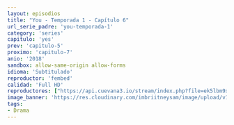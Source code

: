 ```yaml
---
layout: episodios
title: "You - Temporada 1 - Capítulo 6"
url_serie_padre: 'you-temporada-1'
category: 'series'
capitulo: 'yes'
prev: 'capitulo-5'
proximo: 'capitulo-7'
anio: '2018'
sandbox: allow-same-origin allow-forms
idioma: 'Subtitulado'
reproductor: 'fembed'
calidad: 'Full HD'
reproductores: ["https://api.cuevana3.io/stream/index.php?file=ek5lbm9xYWNrS0xYMTZLa2xNbkdvY3ZTb3BtZng4TGp6ZFpobGFMUGtOYk4yWnllWU5iVDJNWFhZR1JtazVxa2xKR1VvcVBWMGVMWWtaYWhvSkhWNTV1V1ptZGttcFhTdDdoMWdwS3FwZEszazJTUmVKS1hvZEhUWjNHajBkVG53OWVzb3BpZjFOald6Smc9"]
image_banner: 'https://res.cloudinary.com/imbriitneysam/image/upload/v1546465939/you-banner-min.jpg'
tags:
- Drama
---
```













